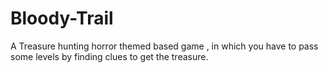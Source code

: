 # Bloody-Trail
A Treasure hunting horror themed based  game , in which you have to pass some levels by finding clues to get the treasure.
